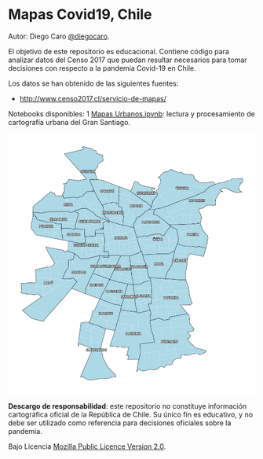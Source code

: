 # Mapas Covid19, Chile

Autor: Diego Caro [@diegocaro](http://twitter.com/diegocaro/).

El objetivo de este repositorio es educacional. Contiene código para analizar
datos del Censo 2017 que puedan resultar necesarios para tomar decisiones
con respecto a la pandemia Covid-19 en Chile.

Los datos se han obtenido de las siguientes fuentes:
- http://www.censo2017.cl/servicio-de-mapas/


Notebooks disponibles:
1 [Mapas Urbanos.ipynb](https://github.com/diegocaro/covid19maps/blob/master/Mapas%20Urbanos.ipynb): lectura y procesamiento de cartografía urbana del Gran Santiago.

![Cartografía Urbana Gran Santiago](images/urban_stgo.png)

**Descargo de responsabilidad**: este repositorio no constituye información cartográfica oficial de la República de Chile. Su único fin es educativo, y no debe ser utilizado como referencia para decisiones oficiales sobre la pandemia.

Bajo Licencia [Mozilla Public Licence Version 2.0](https://mozilla.org/MPL/2.0/).